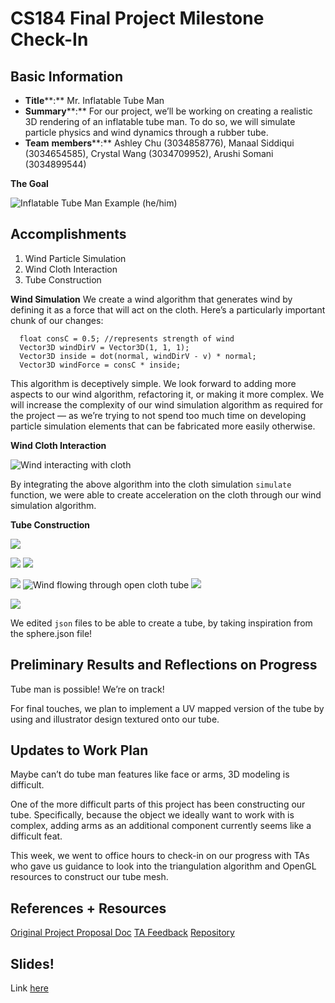 # CS184 Final Project Milestone Check-In

## Basic Information
- **Title****:** Mr. Inflatable Tube Man
- **Summary****:** For our project, we’ll be working on creating a realistic 3D rendering of an inflatable tube man. To do so, we will simulate particle physics and wind dynamics through a rubber tube.
- **Team** **members****:** Ashley Chu (3034858776), Manaal Siddiqui (3034654585), Crystal Wang (3034709952), Arushi Somani (3034899544)

**The Goal**

![Inflatable Tube Man Example (he/him)](https://media2.giphy.com/media/3oriOfe0A84SVqwr6w/giphy.gif)

## Accomplishments
1. Wind Particle Simulation
2. Wind Cloth Interaction
3. Tube Construction

**Wind Simulation**
We create a wind algorithm that generates wind by defining it as a force that will act on the cloth. Here’s a particularly important chunk of our changes:


      float consC = 0.5; //represents strength of wind
      Vector3D windDirV = Vector3D(1, 1, 1);
      Vector3D inside = dot(normal, windDirV - v) * normal;
      Vector3D windForce = consC * inside;

This algorithm is deceptively simple. We look forward to adding more aspects to our wind algorithm, refactoring it, or making it more complex. We will increase the complexity of our wind simulation algorithm as required for the project — as we’re trying to not spend too much time on developing particle simulation elements that can be fabricated more easily otherwise.

**Wind Cloth Interaction**


![Wind interacting with cloth](https://paper-attachments.dropbox.com/s_BE77F21AE4081DC715A1FAA72AC964320DCBFA5B9B57EBD7836954DF7AB1C06E_1651018941698_windtest.gif)


By integrating the above algorithm into the cloth simulation `simulate` function, we were able to create acceleration on the cloth through our wind simulation algorithm.

**Tube Construction**

![](https://paper-attachments.dropbox.com/s_BE77F21AE4081DC715A1FAA72AC964320DCBFA5B9B57EBD7836954DF7AB1C06E_1651025135554_image.png)

![](https://paper-attachments.dropbox.com/s_BE77F21AE4081DC715A1FAA72AC964320DCBFA5B9B57EBD7836954DF7AB1C06E_1651025171745_image.png)
![](https://paper-attachments.dropbox.com/s_BE77F21AE4081DC715A1FAA72AC964320DCBFA5B9B57EBD7836954DF7AB1C06E_1651025370129_Apr-26-2022+19-07-10.gif)

![](https://paper-attachments.dropbox.com/s_BE77F21AE4081DC715A1FAA72AC964320DCBFA5B9B57EBD7836954DF7AB1C06E_1651020081954_Screen+Shot+2022-04-26+at+5.41.13+PM.png)
![Wind flowing through open cloth tube](https://paper-attachments.dropbox.com/s_BE77F21AE4081DC715A1FAA72AC964320DCBFA5B9B57EBD7836954DF7AB1C06E_1651020007547_Apr-26-2022+17-39-43.gif)
![](https://paper-attachments.dropbox.com/s_BE77F21AE4081DC715A1FAA72AC964320DCBFA5B9B57EBD7836954DF7AB1C06E_1651020051078_Screen+Shot+2022-04-26+at+5.38.17+PM.png)

![](https://paper-attachments.dropbox.com/s_BE77F21AE4081DC715A1FAA72AC964320DCBFA5B9B57EBD7836954DF7AB1C06E_1651020054719_Screen+Shot+2022-04-26+at+5.37.35+PM.png)


We edited `json` files to be able to create a tube, by taking inspiration from the sphere.json file!

## Preliminary Results and Reflections on Progress

Tube man is possible! We’re on track!

For final touches, we plan to implement a UV mapped version of the tube by using and illustrator design textured onto our tube.


## Updates to Work Plan

Maybe can’t do tube man features like face or arms, 3D modeling is difficult.

One of the more difficult parts of this project has been constructing our tube. Specifically, because the object we ideally want to work with is complex, adding arms as an additional component currently seems like a difficult feat.

This week, we went to office hours to check-in on our progress with TAs who gave us guidance to look into the triangulation algorithm and OpenGL resources to construct our tube mesh.



## References + Resources

[Original Project Proposal Doc](https://somaniarushi.github.io/184-final/)
[](http://)[TA Feedback](https://docs.google.com/document/d/1ixCnejDpCs4ehfYdg3bs965VQ3QEcITUs65Pfs1OX9M/edit)
[Repository](https://github.com/somaniarushi/184-final.git)


## Slides!
Link [here](https://docs.google.com/presentation/d/1AVXhw1rygKwHzyE5RwmPW3Jedo3_5Xamv6ygRoUikg4/edit?usp=sharing)